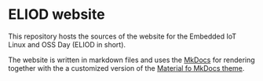 # ELIOD website

This repository hosts the sources of the website for the Embedded IoT Linux and
OSS Day (ELIOD in short).

The website is written in markdown files and uses the
[MkDocs](https://www.mkdocs.org/) for rendering together with the a customized
version of the [Material fo MkDocs
theme](https://squidfunk.github.io/mkdocs-material/).

